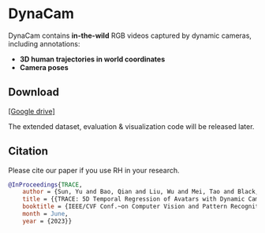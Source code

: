 # DynaCam

DynaCam contains **in-the-wild** RGB videos captured by dynamic cameras, including annotations:  
 - **3D human trajectories in world coordinates**
 - **Camera poses**  

## Download

[[Google drive]](https://drive.google.com/drive/folders/12zJYkTlKPn_3tlh96BQ6zuyEr3vTxqRw?usp=sharing) 

The extended dataset, evaluation & visualization code will be released later. 

## Citation
Please cite our paper if you use RH in your research. 
```bibtex
@InProceedings{TRACE,
    author = {Sun, Yu and Bao, Qian and Liu, Wu and Mei, Tao and Black, Michael J.},
    title = {{TRACE: 5D Temporal Regression of Avatars with Dynamic Cameras in 3D Environments}}, 
    booktitle = {IEEE/CVF Conf.~on Computer Vision and Pattern Recognition (CVPR)}, 
    month = June, 
    year = {2023}}
```